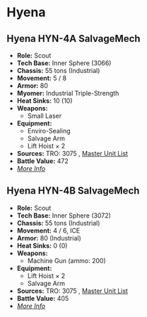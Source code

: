 # Hyena 

## Hyena HYN-4A SalvageMech 

- **Role:** Scout 
- **Tech Base:** Inner Sphere (3066) 
- **Chassis:** 55 tons (Industrial) 
- **Movement:** 5 / 8 
- **Armor:** 80 
- **Myomer:** Industrial Triple-Strength 
- **Heat Sinks:** 10 (10) 
- **Weapons:** 
  - Small Laser 
- **Equipment:** 
  - Enviro-Sealing 
  - Salvage Arm 
  - Lift Hoist × 2 
- **Sources:** TRO: 3075 , [Master Unit List](http://masterunitlist.info/Unit/Details/1598) 
- **Battle Value:** 472 
- [*More Info*](hyena/hyena_hyn-4a_salvagemech.md) 

## Hyena HYN-4B SalvageMech 

- **Role:** Scout 
- **Tech Base:** Inner Sphere (3072) 
- **Chassis:** 55 tons (Industrial) 
- **Movement:** 4 / 6, ICE 
- **Armor:** 80 (Industrial) 
- **Heat Sinks:** 0 (0) 
- **Weapons:** 
  - Machine Gun (ammo: 200) 
- **Equipment:** 
  - Lift Hoist × 2 
  - Salvage Arm 
- **Sources:** TRO: 3075 , [Master Unit List](http://masterunitlist.info/Unit/Details/4354) 
- **Battle Value:** 405 
- [*More Info*](hyena/hyena_hyn-4b_salvagemech.md) 

